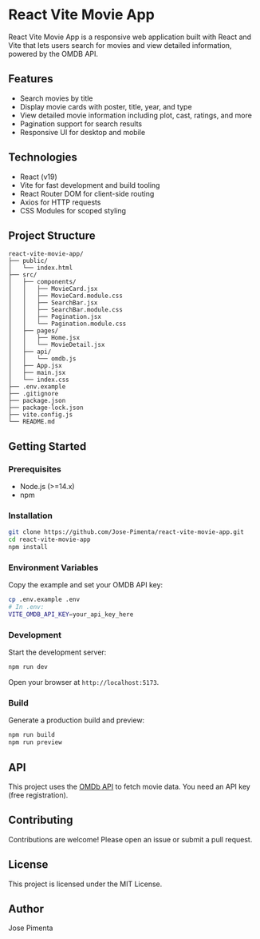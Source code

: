# React Vite Movie App

React Vite Movie App is a responsive web application built with React and Vite that lets users search for movies and view detailed information, powered by the OMDB API.

## Features

- Search movies by title  
- Display movie cards with poster, title, year, and type  
- View detailed movie information including plot, cast, ratings, and more  
- Pagination support for search results  
- Responsive UI for desktop and mobile  

## Technologies

- React (v19)  
- Vite for fast development and build tooling  
- React Router DOM for client-side routing  
- Axios for HTTP requests  
- CSS Modules for scoped styling  

## Project Structure

```
react-vite-movie-app/
├── public/
│   └── index.html
├── src/
│   ├── components/
│   │   ├── MovieCard.jsx
│   │   ├── MovieCard.module.css
│   │   ├── SearchBar.jsx
│   │   ├── SearchBar.module.css
│   │   ├── Pagination.jsx
│   │   └── Pagination.module.css
│   ├── pages/
│   │   ├── Home.jsx
│   │   └── MovieDetail.jsx
│   ├── api/
│   │   └── omdb.js
│   ├── App.jsx
│   ├── main.jsx
│   └── index.css
├── .env.example
├── .gitignore
├── package.json
├── package-lock.json
├── vite.config.js
└── README.md
```

## Getting Started

### Prerequisites

- Node.js (>=14.x)  
- npm  

### Installation

```bash
git clone https://github.com/Jose-Pimenta/react-vite-movie-app.git
cd react-vite-movie-app
npm install
```

### Environment Variables

Copy the example and set your OMDB API key:

```bash
cp .env.example .env
# In .env:
VITE_OMDB_API_KEY=your_api_key_here
```

### Development

Start the development server:

```bash
npm run dev
```

Open your browser at `http://localhost:5173`.

### Build

Generate a production build and preview:

```bash
npm run build
npm run preview
```

## API

This project uses the [OMDb API](https://www.omdbapi.com/) to fetch movie data. You need an API key (free registration).

## Contributing

Contributions are welcome! Please open an issue or submit a pull request.

## License

This project is licensed under the MIT License.

## Author

Jose Pimenta
